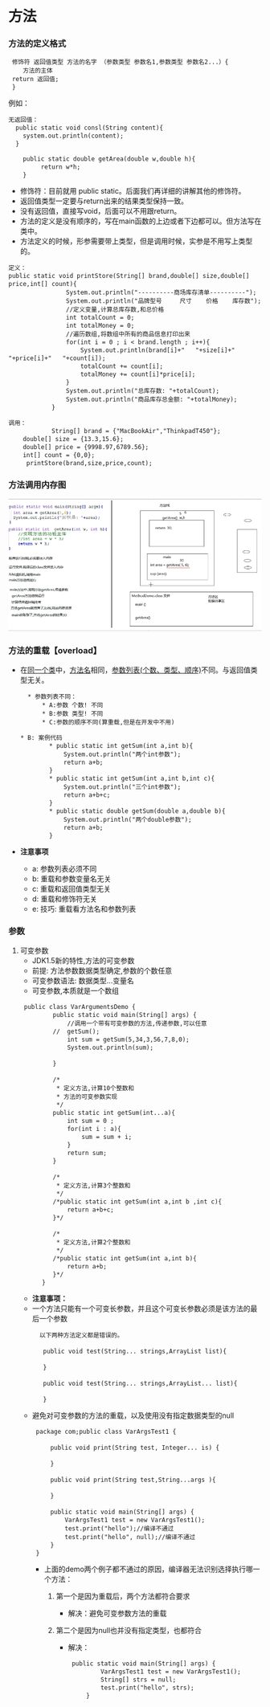 # 方法
### 方法的定义格式
```
 修饰符 返回值类型 方法的名字 （参数类型 参数名1,参数类型 参数名2...）{
    方法的主体
 return 返回值;
 }
```

例如：

```
无返回值：
  public static void consl(String content){
    system.out.println(content);
  }
```
```
    public static double getArea(double w,double h){
         return w*h;
    }
```


* 修饰符：目前就用 public static。后面我们再详细的讲解其他的修饰符。
* 返回值类型一定要与return出来的结果类型保持一致。
* 没有返回值，直接写void，后面可以不用跟return。
* 方法的定义是没有顺序的，写在main函数的上边或者下边都可以。但方法写在类中。
* 方法定义的时候，形参需要带上类型，但是调用时候，实参是不用写上类型的。



```
定义：
public static void printStore(String[] brand,double[] size,double[] price,int[] count){
				System.out.println("----------商场库存清单----------");
				System.out.println("品牌型号     尺寸    价格    库存数");
				//定义变量,计算总库存数,和总价格
				int totalCount = 0;
				int totalMoney = 0;
				//遍历数组,将数组中所有的商品信息打印出来
				for(int i = 0 ; i < brand.length ; i++){
					System.out.println(brand[i]+"   "+size[i]+"    "+price[i]+"   "+count[i]);
					totalCount += count[i];
					totalMoney += count[i]*price[i];
				}
				System.out.println("总库存数: "+totalCount);
				System.out.println("商品库存总金额: "+totalMoney);
			}
```

```
调用：
            String[] brand = {"MacBookAir","ThinkpadT450"};
	double[] size = {13.3,15.6};
	double[] price = {9998.97,6789.56};
	int[] count = {0,0};
	 printStore(brand,size,price,count);
```
### 方法调用内存图
![image](https://github.com/ericyishi/img-folder/blob/master/summary/backend/callMethodInMem.png)
### 方法的重载【overload】
* 在<u>同一个类</u>中，<u>方法名</u>相同，<u>参数列表(个数、类型、顺序)</u>不同。与返回值类型无关。

		* 参数列表不同：
			* A:参数 个数! 不同
			* B:参数 类型! 不同
			* C:参数的顺序不同(算重载,但是在开发中不用)

    ```
    * B: 案例代码
    		* public static int getSum(int a,int b){
    			System.out.println("两个int参数");
    			return a+b;
    		}
    		* public static int getSum(int a,int b,int c){
    			System.out.println("三个int参数");
    			return a+b+c;
    		}
    		* public static double getSum(double a,double b){
    			System.out.println("两个double参数");
    			return a+b;
    		}
    ```
* **注意事项**
  * a: 参数列表必须不同
  * b: 重载和参数变量名无关
  * c: 重载和返回值类型无关
  * d: 重载和修饰符无关
  * e: 技巧: 重载看方法名和参数列表


### 参数
1. 可变参数
   *  JDK1.5新的特性,方法的可变参数
   *  前提: 方法参数数据类型确定,参数的个数任意
   *  可变参数语法: 数据类型...变量名
   *  可变参数,本质就是一个数组
   ```
    public class VarArgumentsDemo {
         	public static void main(String[] args) {
         		//调用一个带有可变参数的方法,传递参数,可以任意
         	//	getSum();
         		int sum = getSum(5,34,3,56,7,8,0);
         		System.out.println(sum);

         	}

         	/*
         	 * 定义方法,计算10个整数和
         	 * 方法的可变参数实现
         	 */
         	public static int getSum(int...a){
         		int sum = 0 ;
         		for(int i : a){
         			sum = sum + i;
         		}
         		return sum;
         	}

         	/*
         	 * 定义方法,计算3个整数和
         	 */
         	/*public static int getSum(int a,int b ,int c){
         		return a+b+c;
         	}*/

         	/*
         	 * 定义方法,计算2个整数和
         	 */
         	/*public static int getSum(int a,int b){
         		return a+b;
         	}*/
         }
   ```
   * **注意事项：**
   * 一个方法只能有一个可变长参数，并且这个可变长参数必须是该方法的最后一个参数
     ```
       以下两种方法定义都是错误的。

        public void test(String... strings,ArrayList list){

        }

        public void test(String... strings,ArrayList... list){

        }
     ```
   * 避免对可变参数的方法的重载，以及使用没有指定数据类型的null
     ```
      package com;public class VarArgsTest1 {

          public void print(String test, Integer... is) {

          }

          public void print(String test,String...args ){

          }

          public static void main(String[] args) {
              VarArgsTest1 test = new VarArgsTest1();
              test.print("hello");//编译不通过
              test.print("hello", null);//编译不通过
          }
      }
     ```
     * 上面的demo两个例子都不通过的原因，编译器无法识别选择执行哪一个方法：
       1. 第一个是因为重载后，两个方法都符合要求
          * 解决：避免可变参数方法的重载

       2. 第二个是因为null也并没有指定类型，也都符合
          * 解决：
              ```
               public static void main(String[] args) {
                       VarArgsTest1 test = new VarArgsTest1();
                       String[] strs = null;
                       test.print("hello", strs);
                   }
              ```
